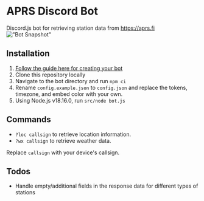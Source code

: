 # APRS Discord Bot

Discord.js bot for retrieving station data from https://aprs.fi
!["Bot Snapshot"](https://i.imgur.com/zEMXdkY.png)

## Installation

1. [Follow the guide here for creating your bot](https://anidiots.guide/getting-started/getting-started-long-version)
2. Clone this repository locally
3. Navigate to the bot directory and run `npm ci`
4. Rename `config.example.json` to `config.json` and replace the tokens, timezone, and embed color with your own.
5. Using Node.js v18.16.0, run `src/node bot.js`

## Commands

- `?loc callsign` to retrieve location information.
- `?wx callsign` to retrieve weather data.

Replace `callsign` with your device's callsign.

## Todos

- Handle empty/additional fields in the response data for different types of stations
